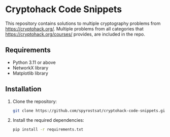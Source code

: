 # Cryptohack Code Snippets

This repository contains solutions to multiple cryptography problems from https://cryptohack.org/. Multiple problems from all categories that https://cryptohack.org/courses/ provides, are included in the repo.

## Requirements

- Python 3.11 or above
- NetworkX library
- Matplotlib library

## Installation

1. Clone the repository:

    ```bash
    git clone https://github.com/spyrostsat/cryptohack-code-snippets.git
    ```

2. Install the required dependencies:

    ```bash
    pip install -r requirements.txt
    ```